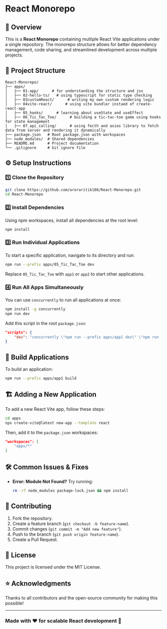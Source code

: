 # React Monorepo

## 🚀 Overview
This is a **React Monorepo** containing multiple React Vite applications under a single repository. The monorepo structure allows for better dependency management, code sharing, and streamlined development across multiple projects.

## 📂 Project Structure
```
React-Monorepo/
├── apps/
│   ├── 01-app/      # for understanding the structure and jsx
│   ├── 02-hello-ts/   # using typescript for static type checking
│   ├── 03customReact/      # writing my own custom rendering logic
│   ├── 04vite-react/      # using vite bundler instaed of create-react-app
│   ├── 05_hooks/      # learning about useState and useEffect
│   ├── 06_Tic_Tac_Toe/      # building a tic-tac-toe game using hooks for state management
│   ├── 07_api_calling/      # using fecth and axios library to fetch data from server and rendering it dynamically
├── package.json   # Root package.json with workspaces
├── node_modules/  # Shared dependencies
├── README.md      # Project documentation
└── .gitignore     # Git ignore file
```

## ⚙️ Setup Instructions

### 1️⃣ Clone the Repository
```sh
git clone https://github.com/aroraritik108/React-Monorepo.git
cd React-Monorepo
```

### 2️⃣ Install Dependencies
Using npm workspaces, install all dependencies at the root level:
```sh
npm install
```

### 3️⃣ Run Individual Applications
To start a specific application, navigate to its directory and run:
```sh
npm run --prefix apps/05_Tic_Tac_Toe dev
```
Replace `05_Tic_Tac_Toe` with `app1` or `app2` to start other applications.

### 4️⃣ Run All Apps Simultaneously
You can use `concurrently` to run all applications at once:
```sh
npm install -g concurrently
npm run dev
```
Add this script in the root `package.json`:
```json
"scripts": {
    "dev": "concurrently \"npm run --prefix apps/app1 dev\" \"npm run --prefix apps/app2 dev\" \"npm run --prefix apps/app3 dev\""
}
```

## 🔧 Build Applications
To build an application:
```sh
npm run --prefix apps/app1 build
```

## 🏗️ Adding a New Application
To add a new React Vite app, follow these steps:
```sh
cd apps
npx create-vite@latest new-app --template react
```
Then, add it to the `package.json` workspaces:
```json
"workspaces": [
    "apps/*"
]
```

## 🛠️ Common Issues & Fixes
- **Error: Module Not Found?** Try running:
    ```sh
    rm -rf node_modules package-lock.json && npm install
    ```

## 🤝 Contributing
1. Fork the repository.
2. Create a feature branch (`git checkout -b feature-name`).
3. Commit changes (`git commit -m "Add new feature"`).
4. Push to the branch (`git push origin feature-name`).
5. Create a Pull Request.

## 📜 License
This project is licensed under the MIT License.

## ⭐ Acknowledgments
Thanks to all contributors and the open-source community for making this possible!

---
### Made with ❤️ for scalable React development 🚀